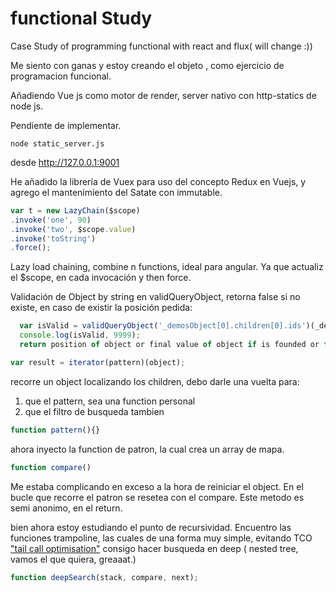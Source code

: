 # functional Study

Case Study of programming functional with react and flux( will change :))

Me siento con ganas y estoy creando el objeto <List>, como ejercicio de programacion funcional.



Añadiendo Vue js como motor de render, server nativo con http-statics de node js.


Pendiente de implementar.



`node static_server.js`

desde http://127.0.0.1:9001


He añadido la librería de  Vuex para uso del concepto Redux en Vuejs, y agrego el mantenimiento del Satate con immutable.


```javascript
var t = new LazyChain($scope)
.invoke('one', 90)
.invoke('two', $scope.value)
.invoke('toString')
.force();
```

Lazy load chaining, combine n functions, ideal para angular. Ya que actualiz el $scope, en cada invocación y then force.

Validación de Object by string en validQueryObject, retorna false si no existe, en caso de existir la posición pedida: 
```javascript
  var isValid = validQueryObject('_demosObject[0].children[0].ids')(_demosObject);
  console.log(isValid, 9999);
  return position of object or final value of object if is founded or false if is not exists.
```

```javascript
var result = iterator(pattern)(object);
```
recorre un object localizando los children, debo darle una vuelta para:
1. que el pattern, sea una function personal
2. que el filtro de busqueda tambien

```javascript
function pattern(){}
```
ahora inyecto la function de patron, la cual crea un array de mapa.

```javascript
function compare()
```
Me estaba complicando en exceso a la hora de reiniciar el object. En el bucle que recorre el patron se resetea con el compare. Este metodo es semi anonimo, en el return.


bien ahora estoy estudiando el punto de recursividad.
Encuentro las funciones trampoline, las cuales de una forma muy simple, evitando TCO ["tail call optimisation"](http://www.integralist.co.uk/posts/js-recursion.html)
consigo hacer busqueda en deep ( nested tree, vamos el que quiera, greaaat.)
```javascript
function deepSearch(stack, compare, next);
```
